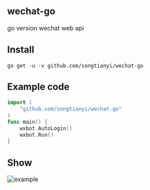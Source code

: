 ## wechat-go
go version wechat web api

## Install
	go get -u -v github.com/songtianyi/wechat-go

## Example code
```go
import (
	"github.com/songtianyi/wechat-go"
)
func main() {
	wxbot.AutoLogin()
	wxbot.Run()
}
```

## Show
![example](http://p1.bpimg.com/567571/374325070b2a9042.jpg)
